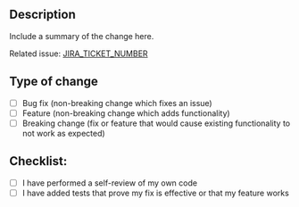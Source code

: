 ## Description

Include a summary of the change here.

Related issue: [JIRA_TICKET_NUMBER](LINK_TO_JIRA_TICKET)

## Type of change

- [ ] Bug fix (non-breaking change which fixes an issue)
- [ ] Feature (non-breaking change which adds functionality)
- [ ] Breaking change (fix or feature that would cause existing functionality to not work as expected)

## Checklist:

- [ ] I have performed a self-review of my own code
- [ ] I have added tests that prove my fix is effective or that my feature works
